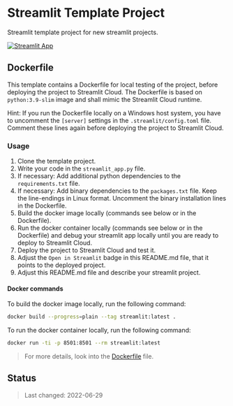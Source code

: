 # Streamlit Template Project

Streamlit template project for new streamlit projects.

[![Streamlit App](https://static.streamlit.io/badges/streamlit_badge_black_white.svg)](https://streamlit.io/)

## Dockerfile

This template contains a Dockerfile for local testing of the project, before deploying the project to Streamlit Cloud. The Dockerfile is based on `python:3.9-slim` image and shall mimic the Streamlit Cloud runtime.

Hint: If you run the Dockerfile locally on a Windows host system, you have to uncomment the `[server]` settings in the `.streamlit/config.toml` file. Comment these lines again before deploying the project to Streamlit Cloud.

### Usage

1. Clone the template project.
2. Write your code in the `streamlit_app.py` file.
3. If necessary: Add additional python dependencies to the `requirements.txt` file.
4. If necessary: Add binary dependencies to the `packages.txt` file. Keep the line-endings in Linux format. Uncomment the binary installation lines in the Dockerfile.
5. Build the docker image locally (commands see below or in the Dockerfile).
6. Run the docker container locally (commands see below or in the Dockerfile) and debug your streamlit app locally until you are ready to deploy to Streamlit Cloud.
7. Deploy the project to Streamlit Cloud and test it.
8. Adjust the `Open in Streamlit` badge in this README.md file, that it points to the deployed project.
9. Adjust this README.md file and describe your streamlit project.

#### Docker commands

To build the docker image locally, run the following command:

```bash
docker build --progress=plain --tag streamlit:latest .
```

To run the docker container locally, run the following command:

```bash
docker run -ti -p 8501:8501 --rm streamlit:latest
```

> For more details, look into the [Dockerfile](Dockerfile) file.

## Status

> Last changed: 2022-06-29
